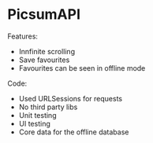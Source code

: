# PicsumAPI

Features:
  * Innfinite scrolling 
  * Save favourites
  * Favourites can be seen in offline mode

Code:
  * Used URLSessions for requests
  * No third party libs
  * Unit testing
  * UI testing
  * Core data for the offline database 
